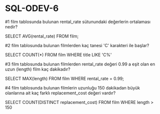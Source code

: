 # SQL-ODEV-6

#1 film tablosunda bulunan rental_rate sütunundaki değerlerin ortalaması nedir?

SELECT AVG(rental_rate) FROM film;


#2 film tablosunda bulunan filmlerden kaç tanesi 'C' karakteri ile başlar?

SELECT COUNT(*) FROM film
WHERE title LIKE 'C%'

#3 film tablosunda bulunan filmlerden rental_rate değeri 0.99 a eşit olan en uzun (length) film kaç dakikadır?

SELECT MAX(length) FROM film
WHERE rental_rate = 0.99;

#4 film tablosunda bulunan filmlerin uzunluğu 150 dakikadan büyük olanlarına ait kaç farklı replacement_cost değeri vardır?

SELECT COUNT(DISTINCT replacement_cost) FROM film
WHERE length > 150 
